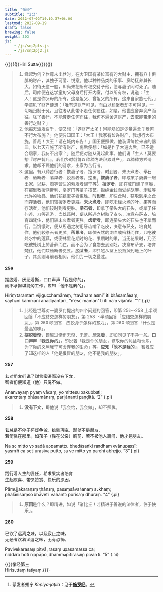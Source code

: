 ```yaml
---
title: "惭经"
subtitle: "2:3"
date: 2022-07-03T19:16:57+08:00
lastmod: 2022-09-19
draft: false
brewing: false
weight: 203
js:
    - /js/snp2pts.js
    - /js/snp2pj2.js
---
```



{{<subtitle>}}{{<suttalink src="snp2.3">}}Hiri Sutta{{</suttalink>}}{{</subtitle>}}

> 1. 缘起为何？世尊未出世时，在舍卫国有某位富有的大财主，拥有八十俱胝的财产，其独子可爱、悦意。他以种种品类的乐事、资助抚养其长大，如待天童一般，却尚未把所有权交付予他，便与妻子同时死了。随后，司库便在这学童的父母身后打开内室，付以所有权，说道：「主人！这是你父母的所有，这是祖父、曾祖父的所有，这来自家族七代。」学童见了财产便想：「唯有这财产可见，而由以积聚者却不可得见，一切唯归制于死，且往者从此带不走任何便往，如是，他世应舍弃资产而往，除了善行，不能带走任何而往，我何不遍舍这财产，去取能带走的善行之财？」
> 1. 他每天派发百千，便又想：「这财产太多！岂能以如是少量遍舍？我何不行大布施？」他便告知国王：「大王！我家有如许财产，我想行大布施，善哉！大王！请在城内布告！」国王便照做。他装满每位来者的器皿，以七天布施了所有财产，施后便想：「如是作了大遍舍后，已不适合居家，我何不出家？」随后便对随从说起此事。他们说「主人！莫要想『财产耗尽』，我们少时就能以种种方法积累财产」，以种种方式请求。他却不顾他们的请求，出家为苦行者。
> 1. 这里，有八种苦行者：携妻子者、搜罗者、时到者、未火煮者、拳石者、齿断者、落果者、脱茎者等。这里，**携妻子者**，即与孩子妻妾一起出家，以耕、商等营生的萦发者翅宁等[^p-1]。**搜罗者**，即在城门建了草庵，在那里教授刹帝利、婆罗门等童子技艺，拒绝金钱而受纳胡麻、米粒等允许的物品，他们较携妻子者更胜。**时到者**，即在食时，获取到来之食而存活者，他们较搜罗者更胜。**未火煮者**，即吃未经火煮的叶、果等而存活者，他们较时到者更胜。**拳石者**，即拿了拳头大的石头，或拿了任何斧、刀等巡游，当饥饿时，便从所遇之树取了皮吃，决意布萨支，培育四梵住，他们较未火煮者更胜。**齿断者**，即连拳头大的石头也不拿而行，当饥饿时，便从所遇之树用牙齿啃了吃皮，决意布萨支，培育梵住，他们较拳石者更胜。**落果者**，即依天然的湖泊或密林而住，只吃彼处水中的莲藕，或密林里花期时的花、果期时的果，当无花果时，乃至吃彼处树上的苔藓而住，而不会为了食物去到别处，决意布萨支，培育梵住，他们较齿断者更胜。**脱茎者**，即只吃从茎上脱落掉到地上的叶子，其余则与前者相同，他们为一切之最胜。

[^p-1]: 萦发者翅宁 *Keṇiya-jaṭila*：见于[**施罗经**](../307/)。

#### 256

摆脱着、厌恶着惭，口口声声「我是你的」，  
而不承担堪能的工作，应知「他不是我的」。

Hiriṃ tarantaṃ vijigucchamānaṃ, “tavāham asmi” iti bhāsamānaṃ;  
sayhāni kammāni anādiyantaṃ, “n’eso maman” ti iti naṃ vijaññā. <q>1</q>
{.pi}

> 1. 此经是世尊对一婆罗门提出的四个问题的回答，即第 256～258 上半颂回答「不应结交怎样的朋友」，第 258 下半颂回答「应结交怎样的朋友」，第 259 颂回答「应投身于怎样的努力」，第 260 颂回答「什么是最高的味」。
> 1. **摆脱着惭**，即越过惭而无惭、无羞。**厌恶着**，即如同见了不净一般。**口口声声「我是你的」**，即说着「我是你的朋友，谋取你的利益和快乐，为了你的义利我宁可舍弃我的生命」等。**应知「他不是我的」**，智者应了知这样的人「他是假冒的朋友，他不是我的朋友」。

#### 257

若对朋友们说了甜言蜜语而没有下文，  
智者们便知道（他）只说不做。

Ananvayaṃ piyaṃ vācaṃ, yo mittesu pakubbati;  
akarontaṃ bhāsamānaṃ, parijānanti paṇḍitā. <q>2</q>
{.pi}

> 1. **没有下文**，即他说「我会给，我会做」，却不照做。

#### 258

若总是不停于怀疑争论，挑剔瑕疵，那他不是朋友，  
若倚靠在那里，如孩子（靠在父亲）胸前，若不被他人离间，他才是朋友。

Na so mitto yo sadā appamatto, bhedāsaṅkī randham evānupassī;  
yasmiñ ca seti urasīva putto, sa ve mitto yo parehi abhejjo. <q>3</q>
{.pi}

#### 259

践行着人生的责任，希求果实者培育  
生起欢喜、带来赞赏、快乐的原因。

Pāmujjakaraṇaṃ ṭhānaṃ, pasaṃsāvahanaṃ sukhaṃ;  
phalānisaṃso bhāveti, vahanto porisaṃ dhuraṃ. <q>4</q>
{.pi}

> 1. **原因**是什么？即精进，如说「诸比丘！若精进于善说的法律者，住于快乐」。

#### 260

已饮了远离之味，以及寂止之味，  
无恶者饮着法喜之味，无有恐怖。

Pavivekarasaṃ pitvā, rasaṃ upasamassa ca;  
niddaro hoti nippāpo, dhammapītirasaṃ pivan ti. <q>5</q>
{.pi}


{{<eof>}}惭经第三<br>Hirisuttaṃ tatiyaṃ.{{</eof>}}